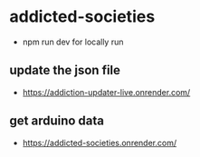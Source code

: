 # addicted-societies

- npm run dev for locally run

## update the json file
- https://addiction-updater-live.onrender.com/

## get arduino data
- https://addicted-societies.onrender.com/